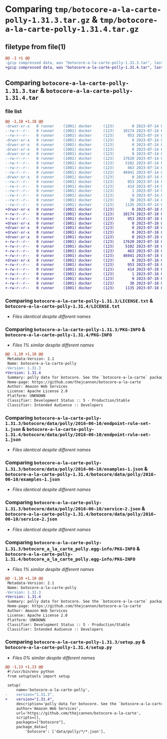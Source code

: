 # Comparing `tmp/botocore-a-la-carte-polly-1.31.3.tar.gz` & `tmp/botocore-a-la-carte-polly-1.31.4.tar.gz`

## filetype from file(1)

```diff
@@ -1 +1 @@
-gzip compressed data, was "botocore-a-la-carte-polly-1.31.3.tar", last modified: Fri Jul 14 01:46:30 2023, max compression
+gzip compressed data, was "botocore-a-la-carte-polly-1.31.4.tar", last modified: Tue Jul 18 01:55:27 2023, max compression
```

## Comparing `botocore-a-la-carte-polly-1.31.3.tar` & `botocore-a-la-carte-polly-1.31.4.tar`

### file list

```diff
@@ -1,18 +1,18 @@
-drwxr-xr-x   0 runner    (1001) docker     (123)        0 2023-07-14 01:46:30.558874 botocore-a-la-carte-polly-1.31.3/
--rw-r--r--   0 runner    (1001) docker     (123)    10174 2023-07-14 01:46:30.000000 botocore-a-la-carte-polly-1.31.3/LICENSE.txt
--rw-r--r--   0 runner    (1001) docker     (123)      953 2023-07-14 01:46:30.558874 botocore-a-la-carte-polly-1.31.3/PKG-INFO
-drwxr-xr-x   0 runner    (1001) docker     (123)        0 2023-07-14 01:46:30.558874 botocore-a-la-carte-polly-1.31.3/botocore/
-drwxr-xr-x   0 runner    (1001) docker     (123)        0 2023-07-14 01:46:30.558874 botocore-a-la-carte-polly-1.31.3/botocore/data/
-drwxr-xr-x   0 runner    (1001) docker     (123)        0 2023-07-14 01:46:30.558874 botocore-a-la-carte-polly-1.31.3/botocore/data/polly/
-drwxr-xr-x   0 runner    (1001) docker     (123)        0 2023-07-14 01:46:30.558874 botocore-a-la-carte-polly-1.31.3/botocore/data/polly/2016-06-10/
--rw-r--r--   0 runner    (1001) docker     (123)    17620 2023-07-14 01:45:45.000000 botocore-a-la-carte-polly-1.31.3/botocore/data/polly/2016-06-10/endpoint-rule-set-1.json
--rw-r--r--   0 runner    (1001) docker     (123)     5102 2023-07-14 01:45:45.000000 botocore-a-la-carte-polly-1.31.3/botocore/data/polly/2016-06-10/examples-1.json
--rw-r--r--   0 runner    (1001) docker     (123)      463 2023-07-14 01:45:45.000000 botocore-a-la-carte-polly-1.31.3/botocore/data/polly/2016-06-10/paginators-1.json
--rw-r--r--   0 runner    (1001) docker     (123)    46941 2023-07-14 01:45:45.000000 botocore-a-la-carte-polly-1.31.3/botocore/data/polly/2016-06-10/service-2.json
-drwxr-xr-x   0 runner    (1001) docker     (123)        0 2023-07-14 01:46:30.558874 botocore-a-la-carte-polly-1.31.3/botocore_a_la_carte_polly.egg-info/
--rw-r--r--   0 runner    (1001) docker     (123)      953 2023-07-14 01:46:30.000000 botocore-a-la-carte-polly-1.31.3/botocore_a_la_carte_polly.egg-info/PKG-INFO
--rw-r--r--   0 runner    (1001) docker     (123)      414 2023-07-14 01:46:30.000000 botocore-a-la-carte-polly-1.31.3/botocore_a_la_carte_polly.egg-info/SOURCES.txt
--rw-r--r--   0 runner    (1001) docker     (123)        1 2023-07-14 01:46:30.000000 botocore-a-la-carte-polly-1.31.3/botocore_a_la_carte_polly.egg-info/dependency_links.txt
--rw-r--r--   0 runner    (1001) docker     (123)        9 2023-07-14 01:46:30.000000 botocore-a-la-carte-polly-1.31.3/botocore_a_la_carte_polly.egg-info/top_level.txt
--rw-r--r--   0 runner    (1001) docker     (123)       38 2023-07-14 01:46:30.562873 botocore-a-la-carte-polly-1.31.3/setup.cfg
--rw-r--r--   0 runner    (1001) docker     (123)     1135 2023-07-14 01:46:30.000000 botocore-a-la-carte-polly-1.31.3/setup.py
+drwxr-xr-x   0 runner    (1001) docker     (123)        0 2023-07-18 01:55:27.376294 botocore-a-la-carte-polly-1.31.4/
+-rw-r--r--   0 runner    (1001) docker     (123)    10174 2023-07-18 01:55:27.000000 botocore-a-la-carte-polly-1.31.4/LICENSE.txt
+-rw-r--r--   0 runner    (1001) docker     (123)      953 2023-07-18 01:55:27.376294 botocore-a-la-carte-polly-1.31.4/PKG-INFO
+drwxr-xr-x   0 runner    (1001) docker     (123)        0 2023-07-18 01:55:27.372294 botocore-a-la-carte-polly-1.31.4/botocore/
+drwxr-xr-x   0 runner    (1001) docker     (123)        0 2023-07-18 01:55:27.372294 botocore-a-la-carte-polly-1.31.4/botocore/data/
+drwxr-xr-x   0 runner    (1001) docker     (123)        0 2023-07-18 01:55:27.372294 botocore-a-la-carte-polly-1.31.4/botocore/data/polly/
+drwxr-xr-x   0 runner    (1001) docker     (123)        0 2023-07-18 01:55:27.372294 botocore-a-la-carte-polly-1.31.4/botocore/data/polly/2016-06-10/
+-rw-r--r--   0 runner    (1001) docker     (123)    17620 2023-07-18 01:54:50.000000 botocore-a-la-carte-polly-1.31.4/botocore/data/polly/2016-06-10/endpoint-rule-set-1.json
+-rw-r--r--   0 runner    (1001) docker     (123)     5102 2023-07-18 01:54:50.000000 botocore-a-la-carte-polly-1.31.4/botocore/data/polly/2016-06-10/examples-1.json
+-rw-r--r--   0 runner    (1001) docker     (123)      463 2023-07-18 01:54:50.000000 botocore-a-la-carte-polly-1.31.4/botocore/data/polly/2016-06-10/paginators-1.json
+-rw-r--r--   0 runner    (1001) docker     (123)    46941 2023-07-18 01:54:50.000000 botocore-a-la-carte-polly-1.31.4/botocore/data/polly/2016-06-10/service-2.json
+drwxr-xr-x   0 runner    (1001) docker     (123)        0 2023-07-18 01:55:27.372294 botocore-a-la-carte-polly-1.31.4/botocore_a_la_carte_polly.egg-info/
+-rw-r--r--   0 runner    (1001) docker     (123)      953 2023-07-18 01:55:27.000000 botocore-a-la-carte-polly-1.31.4/botocore_a_la_carte_polly.egg-info/PKG-INFO
+-rw-r--r--   0 runner    (1001) docker     (123)      414 2023-07-18 01:55:27.000000 botocore-a-la-carte-polly-1.31.4/botocore_a_la_carte_polly.egg-info/SOURCES.txt
+-rw-r--r--   0 runner    (1001) docker     (123)        1 2023-07-18 01:55:27.000000 botocore-a-la-carte-polly-1.31.4/botocore_a_la_carte_polly.egg-info/dependency_links.txt
+-rw-r--r--   0 runner    (1001) docker     (123)        9 2023-07-18 01:55:27.000000 botocore-a-la-carte-polly-1.31.4/botocore_a_la_carte_polly.egg-info/top_level.txt
+-rw-r--r--   0 runner    (1001) docker     (123)       38 2023-07-18 01:55:27.376294 botocore-a-la-carte-polly-1.31.4/setup.cfg
+-rw-r--r--   0 runner    (1001) docker     (123)     1135 2023-07-18 01:55:27.000000 botocore-a-la-carte-polly-1.31.4/setup.py
```

### Comparing `botocore-a-la-carte-polly-1.31.3/LICENSE.txt` & `botocore-a-la-carte-polly-1.31.4/LICENSE.txt`

 * *Files identical despite different names*

### Comparing `botocore-a-la-carte-polly-1.31.3/PKG-INFO` & `botocore-a-la-carte-polly-1.31.4/PKG-INFO`

 * *Files 1% similar despite different names*

```diff
@@ -1,10 +1,10 @@
 Metadata-Version: 2.1
 Name: botocore-a-la-carte-polly
-Version: 1.31.3
+Version: 1.31.4
 Summary: polly data for botocore. See the `botocore-a-la-carte` package for more info.
 Home-page: https://github.com/thejcannon/botocore-a-la-carte
 Author: Amazon Web Services
 License: Apache License 2.0
 Platform: UNKNOWN
 Classifier: Development Status :: 5 - Production/Stable
 Classifier: Intended Audience :: Developers
```

### Comparing `botocore-a-la-carte-polly-1.31.3/botocore/data/polly/2016-06-10/endpoint-rule-set-1.json` & `botocore-a-la-carte-polly-1.31.4/botocore/data/polly/2016-06-10/endpoint-rule-set-1.json`

 * *Files identical despite different names*

### Comparing `botocore-a-la-carte-polly-1.31.3/botocore/data/polly/2016-06-10/examples-1.json` & `botocore-a-la-carte-polly-1.31.4/botocore/data/polly/2016-06-10/examples-1.json`

 * *Files identical despite different names*

### Comparing `botocore-a-la-carte-polly-1.31.3/botocore/data/polly/2016-06-10/service-2.json` & `botocore-a-la-carte-polly-1.31.4/botocore/data/polly/2016-06-10/service-2.json`

 * *Files identical despite different names*

### Comparing `botocore-a-la-carte-polly-1.31.3/botocore_a_la_carte_polly.egg-info/PKG-INFO` & `botocore-a-la-carte-polly-1.31.4/botocore_a_la_carte_polly.egg-info/PKG-INFO`

 * *Files 1% similar despite different names*

```diff
@@ -1,10 +1,10 @@
 Metadata-Version: 2.1
 Name: botocore-a-la-carte-polly
-Version: 1.31.3
+Version: 1.31.4
 Summary: polly data for botocore. See the `botocore-a-la-carte` package for more info.
 Home-page: https://github.com/thejcannon/botocore-a-la-carte
 Author: Amazon Web Services
 License: Apache License 2.0
 Platform: UNKNOWN
 Classifier: Development Status :: 5 - Production/Stable
 Classifier: Intended Audience :: Developers
```

### Comparing `botocore-a-la-carte-polly-1.31.3/setup.py` & `botocore-a-la-carte-polly-1.31.4/setup.py`

 * *Files 0% similar despite different names*

```diff
@@ -1,13 +1,13 @@
 #!/usr/bin/env python
 from setuptools import setup
 
 setup(
     name='botocore-a-la-carte-polly',
-    version="1.31.3",
+    version="1.31.4",
     description='polly data for botocore. See the `botocore-a-la-carte` package for more info.',
     author='Amazon Web Services',
     url='https://github.com/thejcannon/botocore-a-la-carte',
     scripts=[],
     packages=["botocore"],
     package_data={
         'botocore': ['data/polly/*/*.json'],
```

